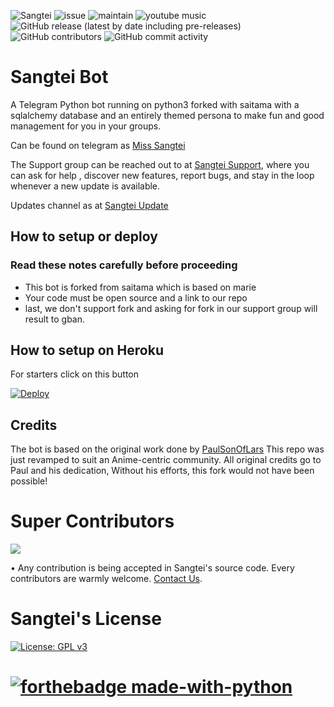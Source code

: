 ![Sangtei](https://1.bp.blogspot.com/-rsWtl7fFhTs/YJRDqJ3NTRI/AAAAAAAAJBY/1REF6FQLBS8pa4WPaa0RJFr7c7SSHTCDwCLcBGAsYHQ/s0/main-qimg-396b1449a73cd7198c4edc337b5cae80.webp)
![issue](https://img.shields.io/github/issues/lalrochhara/sangtei.svg) ![maintain](https://img.shields.io/badge/Maintained%3F-yes-green.svg) ![youtube music](https://img.shields.io/badge/YouTube_Music-FF0000?style=for-the-badge&logo=youtube-music&logoColor=white)
![GitHub release (latest by date including pre-releases)](https://img.shields.io/github/v/release/lalrochhara/Sangtei?include_prereleases&style=for-the-badge)
![GitHub contributors](https://img.shields.io/github/contributors/lalrochhara/sangtei?style=for-the-badge)
![GitHub commit activity](https://img.shields.io/github/commit-activity/w/lalrochhara/sangtei?style=for-the-badge)

# Sangtei Bot

A Telegram Python bot running on python3 forked with saitama with a sqlalchemy database and an entirely themed persona to make fun and good management for you in your groups.

Can be found on telegram as <a href="t.me/sangtei_bot"> Miss Sangtei</a>

The Support group can be reached out to at [Sangtei Support](https://t.me/Sangteisupport), where you can ask for help , discover new features, report bugs, and stay in the loop whenever a new update is available. 


Updates channel as at [Sangtei Update](https://t.me/Sangteiupdate)

## How to setup or deploy

### Read these notes carefully before proceeding 
 - This bot is forked from saitama which is based on marie
 - Your code must be open source and a link to our repo
 - last, we don't support fork and asking for fork in our support group will result to gban.

## How to setup on Heroku 
For starters click on this button 

[![Deploy](https://www.herokucdn.com/deploy/button.svg)](https://heroku.com/deploy?template=https://github.com/lalrochhara/sangtei) 

## Credits
The bot is based on the original work done by [PaulSonOfLars](https://github.com/PaulSonOfLars)
This repo was just revamped to suit an Anime-centric community. All original credits go to Paul and his dedication, Without his efforts, this fork would not have been possible!

# Super Contributors
<a href="https://github.com/lalrochhara/sangtei/graphs/contributors">
  <img src="https://contrib.rocks/image?repo=lalrochhara/sangtei" />
</a>

• Any contribution is being accepted in Sangtei's source code.
  Every contributors are warmly welcome.
[Contact Us](https://t.me/Sangteisupport).

# Sangtei's License
[![License: GPL v3](https://img.shields.io/badge/License-GPL%20v3-blue.svg)](http://www.gnu.org/licenses/gpl-3.0)

# [![forthebadge made-with-python](http://ForTheBadge.com/images/badges/made-with-python.svg)](https://www.python.org/)
